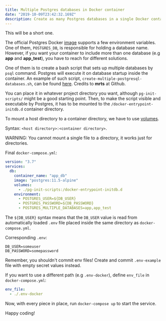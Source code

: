```yaml
---
title: Multiple Postgres databases in Docker container
date: "2019-10-09T23:42:32.169Z"
description: Create as many Postgres databases in a single Docker container as you want.
---
```


This will be a short one.

The official Postgres Docker [image](https://hub.docker.com/_/postgres) supports a few environment variables.
One of them, `POSTGRES_DB`, is responsible for holding a database name.
However, if you want your container to include more than one database (e.g **app** and **app_test**), you have to reach for different solutions.

One of them is to create a bash script that sets up multiple databases by `psql` command.
Postgres will execute it on database startup inside the container.
An example of such script, `create-multiple-postgresql-databases.sh`, can be found [here](https://github.com/mrts/docker-postgresql-multiple-databases/blob/master/create-multiple-postgresql-databases.sh). Credits to **mrts** at Github.

You can place it in whatever project directory you want, although `pg-init-scripts/` might be a good starting point.
Then, to make the script visible and executable by Postgres, it has to be mounted to the `/docker-entrypoint-initdb.d` container directory.

To mount a host directory to a container directory, we have to use [volumes](https://docs.docker.com/storage/volumes/).

Syntax: `<host directory>:<container directory>`.

WARNING: You cannot mount a single file to a directory, it works just for directories.

Final `docker-compose.yml`:

```yaml
version: "3.7"
services:
  db:
    container_name: "app_db"
    image: "postgres:11.5-alpine"
    volumes:
      - ./pg-init-scripts:/docker-entrypoint-initdb.d
    environment:
      - POSTGRES_USER=${DB_USER}
      - POSTGRES_PASSWORD=${DB_PASSWORD}
      - POSTGRES_MULTIPLE_DATABASES=app,app_test
```

The `${DB_USER}` syntax means that the `DB_USER` value is read from automatically loaded `.env` file placed inside the same directory as `docker-compose.yml`.

Corresponding `.env`:

```
DB_USER=someuser
DB_PASSWORD=somepassword
```

Remember, you shouldn't commit env files!
Create and commit `.env-example` file with empty secret values instead.

If you want to use a different path (e.g `.env-docker`), define `env_file` in `docker-compose.yml`:

```yaml
env_file:
  - ./.env-docker
```

Now, with every piece in place, run `docker-compose up` to start the service.

Happy coding!

